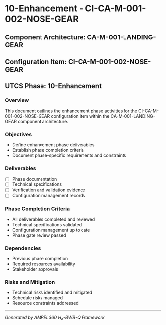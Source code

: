 # 10-Enhancement - CI-CA-M-001-002-NOSE-GEAR

## Component Architecture: CA-M-001-LANDING-GEAR
## Configuration Item: CI-CA-M-001-002-NOSE-GEAR
## UTCS Phase: 10-Enhancement

### Overview
This document outlines the enhancement phase activities for the CI-CA-M-001-002-NOSE-GEAR configuration item within the CA-M-001-LANDING-GEAR component architecture.

### Objectives
- Define enhancement phase deliverables
- Establish phase completion criteria
- Document phase-specific requirements and constraints

### Deliverables
- [ ] Phase documentation
- [ ] Technical specifications
- [ ] Verification and validation evidence
- [ ] Configuration management records

### Phase Completion Criteria
- All deliverables completed and reviewed
- Technical specifications validated
- Configuration management up to date
- Phase gate review passed

### Dependencies
- Previous phase completion
- Required resources availability
- Stakeholder approvals

### Risks and Mitigation
- Technical risks identified and mitigated
- Schedule risks managed
- Resource constraints addressed

---
*Generated by AMPEL360 H₂-BWB-Q Framework*
